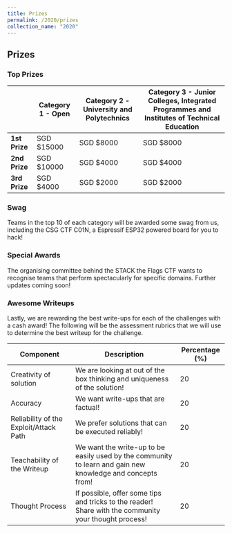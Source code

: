 ```yaml
---
title: Prizes
permalink: /2020/prizes
collection_name: "2020"
---
```


## Prizes

### Top Prizes

 &nbsp; | Category 1 - Open | Category 2 - University and Polytechnics | Category 3 - Junior Colleges, Integrated Programmes and Institutes of Technical Education
---|---|---|---
**1st Prize** | SGD $15000 | SGD $8000 | SGD $8000
**2nd Prize** | SGD $10000 | SGD $4000 | SGD $4000
**3rd Prize** | SGD $4000 | SGD $2000 | SGD $2000

### Swag

Teams in the top 10 of each category will be awarded some swag from us, including the CSG CTF C01N, a Espressif ESP32 powered board for you to hack!

### Special Awards

The organising committee behind the STACK the Flags CTF wants to recognise teams that perform spectacularly for specific domains. Further updates coming soon!

### Awesome Writeups

Lastly, we are rewarding the best write-ups for each of the challenges with a cash award! The following will be the assessment rubrics that we will use to determine the best writeup for the challenge.

Component | Description | Percentage (%)
---|---|---
Creativity of solution | We are looking at out of the box thinking and uniqueness of the solution! | 20
Accuracy | We want write-ups that are factual! | 20
Reliability of the Exploit/Attack Path | We prefer solutions that can be executed reliably!  | 20
Teachability of the Writeup | We want the write-up to be easily used by the community to learn and gain new knowledge and concepts from! | 20
Thought Process | If possible, offer some tips and tricks to the reader! Share with the community your thought process! | 20
